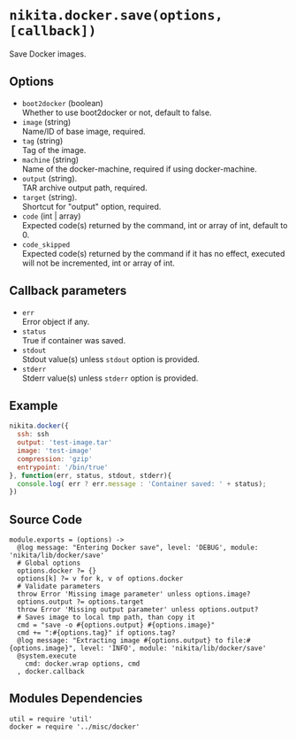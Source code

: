 
# `nikita.docker.save(options, [callback])`

Save Docker images.

## Options

* `boot2docker` (boolean)   
  Whether to use boot2docker or not, default to false.
* `image` (string)   
  Name/ID of base image, required.
* `tag` (string)   
  Tag of the image.
* `machine` (string)   
  Name of the docker-machine, required if using docker-machine.
* `output` (string).   
  TAR archive output path, required.
* `target` (string).   
  Shortcut for "output" option, required.
* `code` (int | array)   
  Expected code(s) returned by the command, int or array of int, default to 0.
* `code_skipped`   
  Expected code(s) returned by the command if it has no effect, executed will
  not be incremented, int or array of int.

## Callback parameters

* `err`   
  Error object if any.
* `status`   
  True if container was saved.
* `stdout`   
  Stdout value(s) unless `stdout` option is provided.
* `stderr`   
  Stderr value(s) unless `stderr` option is provided.

## Example

```javascript
nikita.docker({
  ssh: ssh
  output: 'test-image.tar'
  image: 'test-image'
  compression: 'gzip'
  entrypoint: '/bin/true'
}, function(err, status, stdout, stderr){
  console.log( err ? err.message : 'Container saved: ' + status);
})
```

## Source Code

    module.exports = (options) ->
      @log message: "Entering Docker save", level: 'DEBUG', module: 'nikita/lib/docker/save'
      # Global options
      options.docker ?= {}
      options[k] ?= v for k, v of options.docker
      # Validate parameters
      throw Error 'Missing image parameter' unless options.image?
      options.output ?= options.target
      throw Error 'Missing output parameter' unless options.output?
      # Saves image to local tmp path, than copy it
      cmd = "save -o #{options.output} #{options.image}"
      cmd += ":#{options.tag}" if options.tag?
      @log message: "Extracting image #{options.output} to file:#{options.image}", level: 'INFO', module: 'nikita/lib/docker/save'
      @system.execute
        cmd: docker.wrap options, cmd
      , docker.callback

## Modules Dependencies

    util = require 'util'  
    docker = require '../misc/docker'
